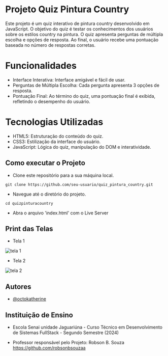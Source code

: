 # Projeto Quiz Pintura Country

Este projeto é um quiz interativo de pintura country desenvolvido em JavaScript. O objetivo do quiz é testar os conhecimentos dos usuários sobre os estilos country na pintura. O quiz apresenta perguntas de múltipla escolha e opções de resposta. Ao final, o usuário recebe uma pontuação baseada no número de respostas corretas.

# Funcionalidades

- Interface Interativa: Interface amigável e fácil de usar.
- Perguntas de Múltipla Escolha: Cada pergunta apresenta 3 opções de resposta.
- Pontuação Final: Ao término do quiz, uma pontuação final é exibida, refletindo o desempenho do usuário.

# Tecnologias Utilizadas

- HTML5: Estruturação do conteúdo do quiz.
- CSS3: Estilização da interface do usuário.
- JavaScript: Lógica do quiz, manipulação do DOM e interatividade.

## Como executar o Projeto

- Clone este repositório para a sua máquina local.

```
git clone https://github.com/seu-usuario/quiz_pintura_country.git
```
- Navegue até o diretório do projeto.

```
cd quizpinturacountry
```

- Abra o arquivo 'index.html' com o Live Server

## Print das Telas

- Tela 1

![tela 1](https://github.com/Carla-coder/Quiz_Pintura_Country/assets/128012862/199fdc56-70bd-4da2-8574-4a4a89f22419)

- Tela 2

![tela 2](https://github.com/Carla-coder/Quiz_Pintura_Country/assets/128012862/b6d364ef-cf01-48cf-94b1-578949e5f03f)

## Autores

- [@octokatherine](https://www.github.com/carla-coder)

## Instituição de Ensino

- Escola Senai unidade Jaguariúna - Curso Técnico em Desenvolvimento de Sistemas FullStack - Segundo Semestre (2024)

- Professor responsável pelo Projeto: Robson B. Souza https://github.com/robsonbsouzaa

